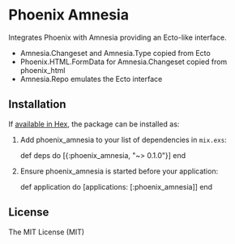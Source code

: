 # Phoenix Amnesia

Integrates Phoenix with Amnesia providing an Ecto-like interface.

- Amnesia.Changeset and Amnesia.Type copied from Ecto
- Phoenix.HTML.FormData for Amnesia.Changeset copied from phoenix_html
- Amnesia.Repo emulates the Ecto interface

## Installation

If [available in Hex](https://hex.pm/docs/publish), the package can be installed as:

  1. Add phoenix_amnesia to your list of dependencies in `mix.exs`:

        def deps do
          [{:phoenix_amnesia, "~> 0.1.0"}]
        end

  2. Ensure phoenix_amnesia is started before your application:

        def application do
          [applications: [:phoenix_amnesia]]
        end

## License

The MIT License (MIT)
